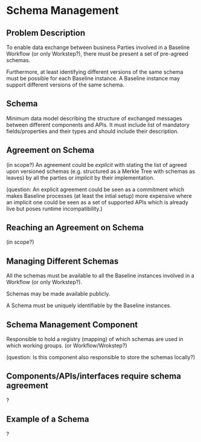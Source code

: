 # Schema Management

## Problem Description

To enable data exchange between business Parties involved in a Baseline Workflow (or only Workstep?), there must be present a set of pre-agreed schemas. 

Furthermore, at least identifying different versions of the same schema must be possible for each Baseline instance. A Baseline instance may support different versions of the same schema.

## Schema
  
Minimum data model describing the structure of exchanged messages between different components and APIs. It must include list of mandatory fields/properties and their types and should include their description.

## Agreement on Schema
(in scope?)
An agreement could be _explicit_ with stating the list of agreed upon versioned schemas (e.g. structured as a Merkle Tree with schemas as leaves) by all the parties or _implicit_ by their implementation. 

(question: An explicit agreement could be seen as a commitment which makes Baseline processes (at least the intial setup) more expensive where an implicit one could be seen as a set of supported APIs which is already live but poses runtime incompatibility.)

## Reaching an Agreement on Schema
(in scope?)

## Managing Different Schemas

All the schemas must be available to all the Baseline instances involved in a Workflow (or only Workstep?).

Schemas may be made available publicly.

A Schema must be uniquely identifiable by the Baseline instances.

## Schema Management Component

Responsible to hold a registry (mapping) of which schemas are used in which working groups. (or Workflow/Wrokstep?)

(question: Is this component also responsible to store the schemas locally?)

## Components/APIs/interfaces require schema agreement
?

## Example of a Schema
?